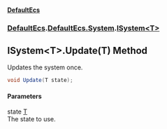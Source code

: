 #### [DefaultEcs](./index.md 'index')
### [DefaultEcs](./index.md 'index').[DefaultEcs.System](./DefaultEcs-System.md 'DefaultEcs.System').[ISystem&lt;T&gt;](./DefaultEcs-System-ISystem-T-.md 'DefaultEcs.System.ISystem&lt;T&gt;')
## ISystem&lt;T&gt;.Update(T) Method
Updates the system once.  
```C#
void Update(T state);
```
#### Parameters
<a name='DefaultEcs-System-ISystem-T--Update(T)-state'></a>
state [T](./DefaultEcs-System-ISystem-T-.md#DefaultEcs-System-ISystem-T--T 'DefaultEcs.System.ISystem&lt;T&gt;.T')  
The state to use.  
